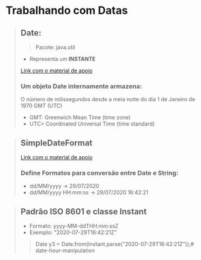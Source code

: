 # Trabalhando com Datas

>## Date: 
>
>> Pacote: java.util
>- Representa um **INSTANTE**
>
> [Link com o material de apoio](https://dosc.oracle.com/javase/10/docs/api/java/util/Date.html)
> ### Um objeto Date internamente armazena:
>O número de milissegundos desde a meia noite do dia 1 de Janeiro de 1970 GMT (UTC)
>- GMT: Greenwich Mean Time (time zone)
>- UTC> Coordinated Universal Time (time standard)

>## SimpleDateFormat
> [Link com o material de apoio](https://docs.oracle.com/javase/10/docs/api/java/text/SimpleDateFormat.html)
>### Define Formatos para conversão entre Date e String:
> 
>- dd/MM/yyyy -> 29/07/2020
>- dd/MM/yyyy HH:mm:ss -> 29/07/2020 16:42:21

>## Padrão ISO 8601 e classe Instant
> 
>- Formato: yyyy-MM-ddTHH:mm:ssZ
>- Exemplo: "2020-07-29T16:42:21Z"
>> Date y3 = Date.from(Instant.parse("2020-07-29T16:42:21Z"));# date-hour-manipulation
